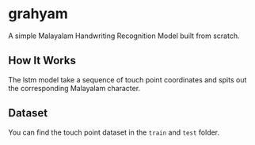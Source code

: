 # grahyam
A simple Malayalam Handwriting Recognition Model built from scratch.   

## How It Works
The lstm model take a sequence of touch point coordinates and spits out the corresponding Malayalam character.

## Dataset
You can find the touch point dataset in the `train` and `test` folder.   
